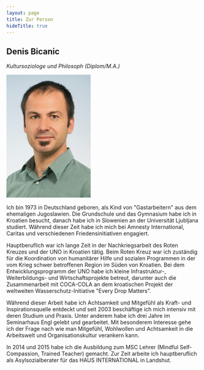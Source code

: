 ```yaml
---
layout: page
title: Zur Person
hideTitle: true
---
```

## Denis Bicanic
*Kultursoziologe und Philosoph (Diplom/M.A.)*

![Denis Bicanic](/images/denis.jpg)

Ich bin 1973 in Deutschland geboren, als Kind von "Gastarbeitern" aus dem ehemaligen Jugoslawien. Die Grundschule und das Gymnasium habe ich in Kroatien besucht, danach habe ich in Slowenien an der Universität Ljubljana studiert. Während dieser Zeit habe ich mich bei Amnesty International, Caritas und verschiedenen Friedensinitiativen engagiert.

Hauptberuflich war ich lange Zeit in der Nachkriegsarbeit des Roten Kreuzes und der UNO in Kroatien tätig. Beim Roten Kreuz war ich zuständig für die Koordination von humanitärer Hilfe und sozialen Programmen in der vom Krieg schwer betroffenen Region im Süden von Kroatien. Bei dem Entwicklungsprogramm der UNO habe ich kleine Infrastruktur-, Weiterbildungs- und Wirtschaftsprojekte betreut, darunter auch die Zusammenarbeit mit COCA-COLA an dem kroatischen Projekt der weltweiten Wasserschutz-Initiative "Every Drop Matters". 

Während dieser Arbeit habe ich Achtsamkeit und Mitgefühl als Kraft- und Inspirationsquelle entdeckt und seit 2003 beschäftige ich mich intensiv mit deren Studium und Praxis. Unter anderem habe ich drei Jahre im Seminarhaus Engl gelebt und gearbeitet. Mit besonderem Interesse gehe ich der Frage nach wie man Mitgefühl, Wohlwollen und Achtsamkeit in die Arbeitswelt und Organisationskultur verankern kann.

In 2014 und 2015 habe ich die Ausbildung zum MSC Lehrer (Mindful Self-Compassion, Trained Teacher) gemacht. Zur Zeit arbeite ich hauptberuflich als Asylsozialberater für das HAUS INTERNATIONAL in Landshut. 

